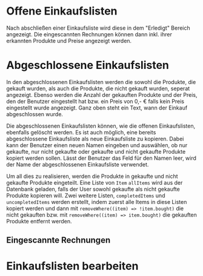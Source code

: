 # Offene Einkaufslisten

Nach abschließen einer Einkaufsliste wird diese in dem "Erledigt" Bereich angezeigt. Die
eingescannten Rechnungen können dann inkl. ihrer erkannten Produkte und Preise angezeigt werden.

# Abgeschlossene Einkaufslisten

In den abgeschlossenen Einkaufslisten werden die sowohl die Produkte, die gekauft wurden, als auch
die Produkte, die nicht gekauft wurden, seperat angezeigt. Ebenso werden die Anzahl der gekauften
Produkte und der Preis, den der Benutzer eingestellt hat bzw. ein Preis von 0,\- € falls
kein Preis eingestellt wurde angezeigt. Ganz oben steht ein Text, wann der Einkauf abgeschlossen
wurde. 

Die abgeschlossenen Einkaufslisten können, wie die offenen Einkaufslisten, ebenfalls gelöscht werden.
Es ist auch möglich, eine bereits abgeschlossene Einkaufsliste als neue Einkaufsliste zu kopieren.
Dabei kann der Benutzer einen neuen Namen eingeben und auswählen, ob nur gekaufte, nur nicht gekaufte oder gekaufte und nicht gekaufte Produkte kopiert werden sollen. Lässt der Benutzer das
Feld für den Namen leer, wird der Name der abgeschlossenen Einkaufsliste verwendet.

Um all dies zu realisieren, werden die Produkte in gekaufte und nicht gekaufte Produkte eingeteilt.
Eine Liste von `Item` `allItems` wird aus der Datenbank geladen, falls der User sowohl gekaufte als
nicht gekaufte Produkte kopieren will. Zwei weitere Listen, `completedItems` und `uncompletedItems`
werden erstellt, indem zuerst alle Items in diese Listen kopiert werden und dann mit
`removeWhere((item) => !item.bought)` die nicht gekauften bzw. mit `removeWhere((item) => item.bought)`
die gekauften Produkte entfernt werden. 

## Eingescannte Rechnungen
# Einkaufslisten bearbeiten